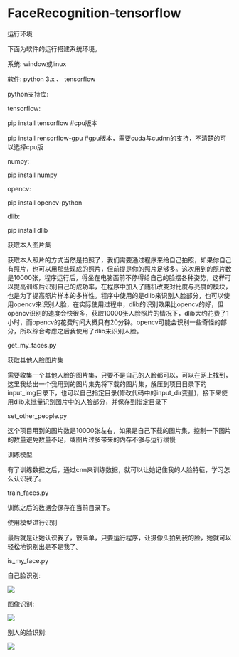# FaceRecognition-tensorflow

运行环境

下面为软件的运行搭建系统环境。

系统: window或linux

软件: python 3.x 、 tensorflow

python支持库:

tensorflow:

pip install tensorflow #cpu版本

pip install rensorflow-gpu #gpu版本，需要cuda与cudnn的支持，不清楚的可以选择cpu版

numpy:

pip install numpy


opencv:

pip install opencv-python


dlib:

pip install dlib

获取本人图片集

获取本人照片的方式当然是拍照了，我们需要通过程序来给自己拍照，如果你自己有照片，也可以用那些现成的照片，但前提是你的照片足够多。这次用到的照片数是10000张，程序运行后，得坐在电脑面前不停得给自己的脸摆各种姿势，这样可以提高训练后识别自己的成功率，在程序中加入了随机改变对比度与亮度的模块，也是为了提高照片样本的多样性。程序中使用的是dlib来识别人脸部分，也可以使用opencv来识别人脸，在实际使用过程中，dlib的识别效果比opencv的好，但opencv识别的速度会快很多，获取10000张人脸照片的情况下，dlib大约花费了1小时，而opencv的花费时间大概只有20分钟。opencv可能会识别一些奇怪的部分，所以综合考虑之后我使用了dlib来识别人脸。

get_my_faces.py

获取其他人脸图片集

需要收集一个其他人脸的图片集，只要不是自己的人脸都可以，可以在网上找到，这里我给出一个我用到的图片集先将下载的图片集，解压到项目目录下的input_img目录下，也可以自己指定目录(修改代码中的input_dir变量)，接下来使用dlib来批量识别图片中的人脸部分，并保存到指定目录下

set_other_people.py

这个项目用到的图片数是10000张左右，如果是自己下载的图片集，控制一下图片的数量避免数量不足，或图片过多带来的内存不够与运行缓慢


训练模型

有了训练数据之后，通过cnn来训练数据，就可以让她记住我的人脸特征，学习怎么认识我了。

train_faces.py

训练之后的数据会保存在当前目录下。



使用模型进行识别

最后就是让她认识我了，很简单，只要运行程序，让摄像头拍到我的脸，她就可以轻松地识别出是不是我了。

is_my_face.py






自己脸识别:

![](https://github.com/ttanzhiqiang/FaceRecognition-tensorflow/blob/master/1.png)

图像识别:

![](https://github.com/ttanzhiqiang/FaceRecognition-tensorflow/blob/master/2.png)

别人的脸识别:

![](https://github.com/ttanzhiqiang/FaceRecognition-tensorflow/blob/master/3.png)
